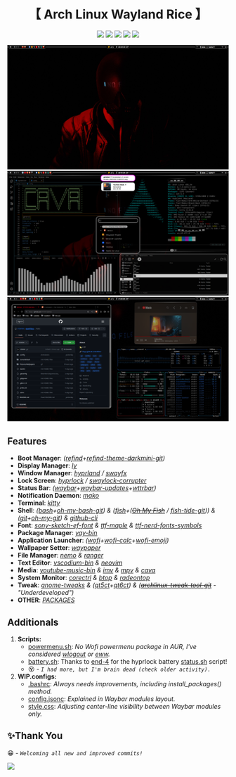 <div align="center">
    <h1>【 Arch Linux Wayland Rice 】</h1>
</div>
<div align="center">

[![](https://img.shields.io/github/last-commit/f7yyy/dotfiles?&style=for-the-badge&color=DDDDDD&logoColor=DDDDDD&labelColor=222222)](https://github.com/F7YYY/dotfiles/activity)
[![](https://img.shields.io/github/repo-size/f7yyy/dotfiles?style=for-the-badge&logo=googledrive&label=SIZE&color=DDDDDD&logoColor=DDDDDD&labelColor=333333)](https://github.com/f7yyy/dotfiles)
[![](https://img.shields.io/github/stars/f7yyy/dotfiles?style=for-the-badge&logo=andela&color=DDDDDD&logoColor=DDDDDD&labelColor=333333)](https://youtu.be/dQw4w9WgXcQ?si=mAbUCyPRQY2MODCu)
[![](https://img.shields.io/badge/issues-brain-green/f7yyy/dotfiles?style=for-the-badge&color=DDDDDD&logoColor=DDDDDD&labelColor=333333)](https://avatars.githubusercontent.com/u/38305613?v=4)
[![](https://img.shields.io/github/license/f7yyy/dotfiles?style=for-the-badge&logo=GITHUB&color=DDDDDD&logoColor=DDDDDD&labelColor=333333)](LICENSE)
</a>

</div>
<img src="Pictures/Screenshots/.1.png">
<img src="Pictures/Screenshots/.2.png">
<img src="Pictures/Screenshots/.3.png">

## Features
- **Boot Manager**: *([refind](https://www.rodsbooks.com/refind)+[refind-theme-darkmini-git](https://github.com/LightAir/darkmini))*
- **Display Manager**: *[ly](https://github.com/fairyglade/ly)*
- **Window Manager**: *[hyprland](https://github.com/hyprwm/Hyprland) / [swayfx](https://github.com/WillPower3309/swayfx)*
- **Lock Screen**: *[hyprlock](https://github.com/hyprwm/hyprlock) / [swaylock-corrupter](https://github.com/r00tman/corrupter)*
- **Status Bar**: *([waybar](https://github.com/Alexays/Waybar)+[waybar-updates](https://github.com/L11R/waybar-updates)+[wttrbar](https://github.com/bjesus/wttrbar))*
- **Notification Daemon**: *[mako](https://github.com/emersion/mako)*
- **Terminal**: *[kitty](https://github.com/kovidgoyal/kitty)*
- **Shell**: *([bash](https://git.savannah.gnu.org/cgit/bash.git)+[oh-my-bash-git](https://github.com/ohmybash/oh-my-bash)) & ([fish](https://github.com/fish-shell/fish-shell)+(~~[Oh My Fish](https://github.com/oh-my-fish/oh-my-fish)~~ / [fish-tide-git](https://github.com/IlanCosman/tide))) & ([git](https://github.com/git/git)+[oh-my-git](https://github.com/arialdomartini/oh-my-git)) & [github-cli](https://github.com/cli/cli)*
- **Font**: *[sony-sketch-ef-font](http://www.ffonts.net/Sony-Sketch-EF.font) & [ttf-maple](https://github.com/subframe7536/maple-font) & [ttf-nerd-fonts-symbols](https://github.com/ryanoasis/nerd-fonts)*
- **Package Manager**: *[yay-bin](https://github.com/Jguer/yay)*
- **Application Launcher**: *([wofi](https://hg.sr.ht/~scoopta/wofi)+[wofi-calc](https://github.com/Zeioth/wofi-calc.git)+[wofi-emoji](https://github.com/Zeioth/wofi-emoji))*
- **Wallpaper Setter**: *[waypaper](https://github.com/anufrievroman/waypaper)*
- **File Manager**: *[nemo](https://github.com/linuxmint/nemo) & [ranger](https://github.com/ranger/ranger)*
- **Text Editor**: *[vscodium-bin](https://github.com/VSCodium/vscodium) & [neovim](https://github.com/neovim/neovim)*
- **Media**: *[youtube-music-bin](https://github.com/th-ch/youtube-music) & [imv](https://sr.ht/~exec64/imv/) & [mpv](https://github.com/mpv-player/mpv) & [cava](https://github.com/karlstav/cava)*
- **System Monitor**: *[corectrl](https://gitlab.com/corectrl/corectrl) & [btop](https://github.com/aristocratos/btop) & [radeontop](https://github.com/clbr/radeontop)*
- **Tweak**: *[gnome-tweaks](https://gitlab.gnome.org/GNOME/gnome-tweaks) & ([qt5ct](https://qt5ct.sourceforge.io/)+[qt6ct](https://github.com/trialuser02/qt6ct)) & (~~[archlinux-tweak-tool-git](https://github.com/arcolinux/archlinux-tweak-tool)~~ - "Underdeveloped")*
- **OTHER**: *[PACKAGES](PACKAGES)*

## Additionals
1. **Scripts:**
   - [powermenu.sh](.config/wofi/scripts/powermenu.sh): *No Wofi powermenu package in AUR, I've considered [wlogout](https://github.com/ArtsyMacaw/wlogout) or [eww](https://github.com/elkowar/eww).*
   - [battery.sh](.config/hypr/scripts/battery.sh): Thanks to [end-4](https://github.com/end-4) for the hyprlock battery [status.sh](https://github.com/end-4/dots-hyprland/blob/main/.config/hypr/hyprlock/status.sh) script!
   - 😵 - *`I had more, but I'm brain dead (check older activity).`*
2. **WIP.configs:**
   - [.bashrc](.bashrc): *Always needs improvements, including install_packages() method.*
   - [config.jsonc](.config/waybar/config.jsonc): *Explained in Waybar modules layout.*
   - [style.css](.config/waybar/style.css): *Adjusting center-line visibility between Waybar modules only.*

## ✨Thank You
   😁 - *`Welcoming all new and improved commits!`*

<a href="https://github.com/f7yyy/dotfiles/graphs/contributors">
   <img src="https://contrib.rocks/image?repo=f7yyy/dotfiles" />
</a>
